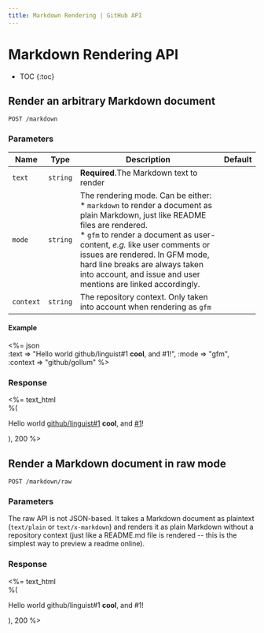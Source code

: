 ```yaml
---
title: Markdown Rendering | GitHub API
---
```


# Markdown Rendering API

* TOC
{:toc}

## Render an arbitrary Markdown document

	POST /markdown

### Parameters

Name | Type | Description | Default
----|------|--------------|---------
`text`|`string` | **Required**.The Markdown text to render
`mode`|`string` | The rendering mode. Can be either:<br/>* `markdown` to render a document as plain Markdown, just like README files are rendered. <br/>* `gfm` to render a document as user-content, _e.g._ like user comments or issues are rendered. In GFM mode, hard line breaks are always taken into account, and issue and user mentions are linked accordingly.|
`context`|`string` | The repository context. Only taken into account when rendering as `gfm`|

#### Example

<%= json \
  :text => "Hello world github/linguist#1 **cool**, and #1!",
  :mode => "gfm",
  :context => "github/gollum"
%>

### Response

<%= text_html \
	%(<p>Hello world <a href="http://github.com/github/linguist/issues/1" class="issue-link" title="This is a simple issue">github/linguist#1</a> <strong>cool</strong>, and <a href="http://github.com/github/gollum/issues/1" class="issue-link" title="This is another issue">#1</a>!</p>), 200
%>

## Render a Markdown document in raw mode

	POST /markdown/raw

### Parameters

The raw API is not JSON-based. It takes a Markdown document as plaintext (`text/plain` or `text/x-markdown`) and renders it as plain Markdown without a repository context (just like a README.md file is rendered -- this is the simplest way to preview a readme online).

### Response

<%= text_html \
	%(<p>Hello world github/linguist#1 <strong>cool</strong>, and #1!</p>), 200
%>
